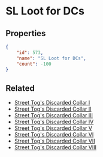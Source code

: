 # SL Loot for DCs

<no description available>

## Properties

```json
{
    "id": 573,
    "name": "SL Loot for DCs",
    "count": -100
}
```

## Related

- [Street Tog's Discarded Collar I](../items/17637-street-tog-s-discarded-collar-i.md)
- [Street Tog's Discarded Collar II](../items/17638-street-tog-s-discarded-collar-ii.md)
- [Street Tog's Discarded Collar III](../items/17639-street-tog-s-discarded-collar-iii.md)
- [Street Tog's Discarded Collar IV](../items/17640-street-tog-s-discarded-collar-iv.md)
- [Street Tog's Discarded Collar V](../items/17641-street-tog-s-discarded-collar-v.md)
- [Street Tog's Discarded Collar VI](../items/17642-street-tog-s-discarded-collar-vi.md)
- [Street Tog's Discarded Collar VII](../items/17643-street-tog-s-discarded-collar-vii.md)
- [Street Tog's Discarded Collar VIII](../items/17644-street-tog-s-discarded-collar-viii.md)

